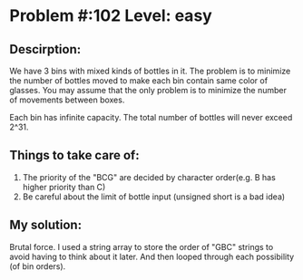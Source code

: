 # Problem #:102     Level: easy

## Descirption: 
We have 3 bins with mixed kinds of bottles in it. The problem is to minimize the number of bottles moved to make  each bin contain same color of glasses. You may assume that the only problem is to minimize the number of movements between boxes.

Each bin has infinite capacity. The total number of bottles will never exceed 2^31.

## Things to take care of:
1) The priority of the "BCG" are decided by character order(e.g. B  has higher priority than C)
2) Be careful about the limit of bottle input (unsigned short is a bad idea)

## My solution: 
Brutal force. I used a string array to store the order of "GBC" strings to avoid having to think about it later. And then looped through each possibility (of bin orders). 

